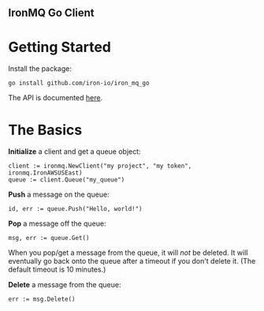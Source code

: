 IronMQ Go Client
----------------

Getting Started
===============

Install the package:

    go install github.com/iron-io/iron_mq_go

The API is documented [here](http://iron-io.github.com/iron_mq_go/).

The Basics
==========
**Initialize** a client and get a queue object:

    client := ironmq.NewClient("my project", "my token", ironmq.IronAWSUSEast)
    queue := client.Queue("my_queue")

**Push** a message on the queue:

    id, err := queue.Push("Hello, world!")

**Pop** a message off the queue:

    msg, err := queue.Get()

When you pop/get a message from the queue, it will *not* be deleted. It will
eventually go back onto the queue after a timeout if you don't delete it. (The
default timeout is 10 minutes.)

**Delete** a message from the queue:

    err := msg.Delete()
